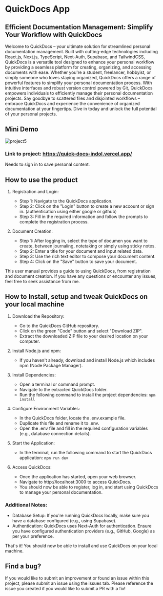 # QuickDocs App 

## Efficient Documentation Management: Simplify Your Workflow with QuickDocs


Welcome to QuickDocs – your ultimate solution for streamlined personal documentation management. Built with cutting-edge technologies including React.js, Next.js, TypeScript, Next-Auth, Supabase, and TailwindCSS, QuickDocs is a versatile tool designed to enhance your personal workflow by providing a seamless platform for creating, organizing, and accessing documents with ease. Whether you're a student, freelancer, hobbyist, or simply someone who loves staying organized, QuickDocs offers a range of powerful features to simplify your personal documentation process. With intuitive interfaces and robust version control powered by Git, QuickDocs empowers individuals to efficiently manage their personal documentation projects. Say goodbye to scattered files and disjointed workflows – embrace QuickDocs and experience the convenience of organized documentation at your fingertips. Dive in today and unlock the full potential of your personal projects.

## Mini Demo 
![project5](https://user-images.githubusercontent.com/55498566/225809952-7eeb5cfb-14d4-461d-875a-a88209e7bb1a.png)

### Link to project: https://quick-docs-indol.vercel.app/
Needs to sign in to save personal content. 

## How to use the product 
1. Registration and Login:
   - Step 1: Navigate to the QuickDocs application. 
   - Step 2: Click on the "Login" button to create a new account or sign in. (authentication using either google or github)
   - Step 3: Fill in the required information and follow the prompts to complete the registration process.
     
2. Document Creation:
   - Step 1: After logging in, select the type of documen you want to create, between journaling, notetaking or simply using sticky notes.
   - Step 2: Enter a title for your document and input related data.
   - Step 3: Use the rich text editor to compose your document content.
   - Step 4: Click on the "Save" button to save your document.
  
This user manual provides a guide to using QuickDocs, from registration and document creation. If you have any questions or encounter any issues, feel free to seek assistance from me. 


## How to Install, setup and tweak QuickDocs on your local machine 
1. Download the Repository:
   - Go to the QuickDocs GitHub repository.
   - Click on the green "Code" button and select "Download ZIP".
   - Extract the downloaded ZIP file to your desired location on your computer.
     
2. Install Node.js and npm:
   - If you haven't already, download and install Node.js which includes npm (Node Package Manager).
     
3. Install Dependencies:
   - Open a terminal or command prompt.
   - Navigate to the extracted QuickDocs folder.
   - Run the following command to install the project dependencies:
     ```npm install```

4. Configure Environment Variables:
   - In the QuickDocs folder, locate the .env.example file.
   - Duplicate this file and rename it to .env.
   - Open the .env file and fill in the required configuration variables (e.g., database connection details).

5. Start the Application:
   -  In the terminal, run the following command to start the QuickDocs application:
      ```npm run dev```

6. Access QuickDocs:
   - Once the application has started, open your web browser.
   - Navigate to http://localhost:3000 to access QuickDocs.
   - You should now be able to register, log in, and start using QuickDocs to manage your personal documentation.
     
### Additional Notes:
- Database Setup: If you're running QuickDocs locally, make sure you have a database configured (e.g., using Supabase).
- Authentication: QuickDocs uses Next-Auth for authentication. Ensure you have configured authentication providers (e.g., GitHub, Google) as per your preference.

That's it! You should now be able to install and use QuickDocs on your local machine.


## Find a bug? 
  If you would like to submit an improvement or found an issue within this project, please submit an issue using the issues tab. Please reference the issue you created if you would like to submit a PR with a fix! 

